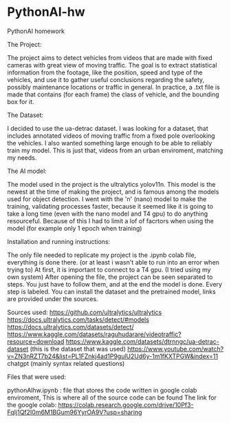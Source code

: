# PythonAI-hw
PythonAI homework


The Project:

The project aims to detect vehicles from videos that are made with fixed cameras with great view of moving traffic. The goal is to extract statistical information from the footage, like the position, speed and type of the vehicles, and use it to gather useful conclusions regarding the safety, possibly maintenance locations or traffic in general. In practice, a .txt file is made that contains (for each frame) the class of vehicle, and the bounding box for it.

The Dataset:

I decided to use the ua-detrac dataset. I was looking for a dataset, that includes annotated videos of moving traffic from a fixed pole overlooking the vehicles. I also wanted something large enough to be able to reliably train my model. This is just that, videos from an urban enviroment, matching my needs.

The AI model:

The model used in the project is the ultralytics yolov11n. This model is the newest at the time of making the project, and is famous among the models used for object detection. I went with the 'n' (nano) model to make the training, validating processes faster, because it seemed like it is going to take a long time (even with the nano model and T4 gpu) to do anything resourceful. Because of this I had to limit a lof of facrtors when using the model (for example only 1 epoch when training)

Installation and running instructions:

The only file needed to replicate my project is the .ipynb colab file, everything is done there. (or at least i wasn't able to run into an error when trying to)
At first, it is important to connect to a T4 gpu. (I tried using my own system)
After opening the file, the project can be seen separated to steps. You just have to follow them, and at the end the model is done. Every step is labeled.
You can install the dataset and the pretrained model, links are provided under the sources.

Sources used:
https://github.com/ultralytics/ultralytics
https://docs.ultralytics.com/tasks/detect/#models
https://docs.ultralytics.com/datasets/detect/
https://www.kaggle.com/datasets/raguhudarare/videotraffic?resource=download
https://www.kaggle.com/datasets/dtrnngc/ua-detrac-dataset (this is the dataset that was used)
https://www.youtube.com/watch?v=ZN3nRZT7b24&list=PL1FZnkj4ad1P9gulU2Ud6y-1m1fKXTPGW&index=11
chatgpt (mainly syntax related questions)


Files that were used:

pythonAIhw.ipynb : file that stores the code written in google colab enviroment, This is where all of the source code can be found
The link for the google colab: https://colab.research.google.com/drive/10Pf3-FqIj1Qf2I0m6M1BGum96YyrOA9V?usp=sharing


